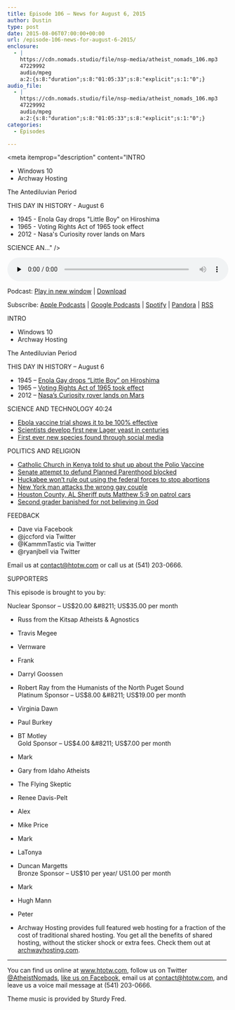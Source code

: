 ```yaml
---
title: ﻿Episode 106 – News for August 6, 2015
author: Dustin
type: post
date: 2015-08-06T07:00:00+00:00
url: /episode-106-news-for-august-6-2015/
enclosure:
  - |
    https://cdn.nomads.studio/file/nsp-media/atheist_nomads_106.mp3
    47229992
    audio/mpeg
    a:2:{s:8:"duration";s:8:"01:05:33";s:8:"explicit";s:1:"0";}
audio_file:
  - |
    https://cdn.nomads.studio/file/nsp-media/atheist_nomads_106.mp3
    47229992
    audio/mpeg
    a:2:{s:8:"duration";s:8:"01:05:33";s:8:"explicit";s:1:"0";}
categories:
  - Episodes

---
```

<div itemscope itemtype="http://schema.org/AudioObject">
  <meta itemprop="name" content="﻿Episode 106 &#8211; News for August 6, 2015" />
  
  <meta itemprop="uploadDate" content="2015-08-06T01:00:00-06:00" />
  
  <meta itemprop="encodingFormat" content="audio/mpeg" />
  
  <meta itemprop="duration" content="PT1H05M33S" />
  
  <meta itemprop="description" content="INTRO
* Windows 10
* Archway Hosting

The Antediluvian Period

THIS DAY IN HISTORY - August 6

* 1945 - Enola Gay drops &quot;Little Boy&quot; on Hiroshima
* 1965 - Voting Rights Act of 1965 took effect
* 2012 - Nasa's Curiosity rover lands on Mars

SCIENCE AN..." />
  
  <meta itemprop="contentUrl" content="https://dts.podtrac.com/redirect.mp3/cdn.nomads.studio/file/nsp-media/atheist_nomads_106.mp3" />
  
  <meta itemprop="contentSize" content="45.0" />
  </p> 
  
  <div class="powerpress_player" id="powerpress_player_8363">
    <audio class="wp-audio-shortcode" id="audio-5130-107" preload="none" style="width: 100%;" controls="controls"><source type="audio/mpeg" src="https://dts.podtrac.com/redirect.mp3/cdn.nomads.studio/file/nsp-media/atheist_nomads_106.mp3?_=107" /><a href="https://dts.podtrac.com/redirect.mp3/cdn.nomads.studio/file/nsp-media/atheist_nomads_106.mp3">https://dts.podtrac.com/redirect.mp3/cdn.nomads.studio/file/nsp-media/atheist_nomads_106.mp3</a></audio>
  </div>
</div>

<p class="powerpress_links powerpress_links_mp3">
  Podcast: <a href="https://dts.podtrac.com/redirect.mp3/cdn.nomads.studio/file/nsp-media/atheist_nomads_106.mp3" class="powerpress_link_pinw" target="_blank" title="Play in new window" onclick="return powerpress_pinw('https://htotw.com/?powerpress_pinw=5130-podcast');" rel="nofollow">Play in new window</a> | <a href="https://dts.podtrac.com/redirect.mp3/cdn.nomads.studio/file/nsp-media/atheist_nomads_106.mp3" class="powerpress_link_d" title="Download" rel="nofollow" download="atheist_nomads_106.mp3">Download</a>
</p>

<p class="powerpress_links powerpress_subscribe_links">
  Subscribe: <a href="https://podcasts.apple.com/us/podcast/humanists-take-on-the-world/id530050098?mt=2&ls=1" class="powerpress_link_subscribe powerpress_link_subscribe_itunes" target="_blank" title="Subscribe on Apple Podcasts" rel="nofollow">Apple Podcasts</a> | <a href="https://www.google.com/podcasts?feed=aHR0cDovL2F0aGVpc3Rub21hZHMubGlic3luLmNvbS9yc3M%3D" class="powerpress_link_subscribe powerpress_link_subscribe_googleplay" target="_blank" title="Subscribe on Google Podcasts" rel="nofollow">Google Podcasts</a> | <a href="https://open.spotify.com/show/3LzK2xZGike6Tc1GEMtMbr?si=LieN9SNuTpq96smuaUsH8A" class="powerpress_link_subscribe powerpress_link_subscribe_spotify" target="_blank" title="Subscribe on Spotify" rel="nofollow">Spotify</a> | <a href="https://www.pandora.com/podcast/atheist-nomads/PC:10122?corr=62071012&part=ug" class="powerpress_link_subscribe powerpress_link_subscribe_pandora" target="_blank" title="Subscribe on Pandora" rel="nofollow">Pandora</a> | <a href="https://htotw.com/feed/podcast/" class="powerpress_link_subscribe powerpress_link_subscribe_rss" target="_blank" title="Subscribe via RSS" rel="nofollow">RSS</a>
</p>

INTRO  
* Windows 10  
* Archway Hosting

The Antediluvian Period

THIS DAY IN HISTORY &#8211; August 6

* 1945 &#8211; <a href="https://en.wikipedia.org/wiki/Little_Boy" target="_blank" rel="noopener">Enola Gay drops &#8220;Little Boy&#8221; on Hiroshima</a>  
* 1965 &#8211; <a href="https://en.wikipedia.org/wiki/Voting_Rights_Act_of_1965" target="_blank" rel="noopener">Voting Rights Act of 1965 took effect</a>  
* 2012 &#8211; <a href="https://en.wikipedia.org/wiki/Curiosity_(rover)" target="_blank" rel="noopener">Nasa&#8217;s Curiosity rover lands on Mars</a>

SCIENCE AND TECHNOLOGY 40:24

* <a href="http://www.theguardian.com/world/2015/jul/31/ebola-vaccine-trial-proves-100-successful-in-guinea" target="_blank" rel="noopener">Ebola vaccine trial shows it to be 100% effective</a>  
* <a href="http://www.scientificamerican.com/article/scientists-make-the-first-new-lager-yeasts-in-centuries/" target="_blank" rel="noopener">Scientists develop first new Lager yeast in centuries</a>  
* <a href="http://www.telegraph.co.uk/news/worldnews/southamerica/brazil/11762745/New-plant-species-discovered-on-Facebook.html" target="_blank" rel="noopener">First ever new species found through social media</a>

POLITICS AND RELIGION

* <a href="http://allafrica.com/stories/201507300560.html" target="_blank" rel="noopener">Catholic Church in Kenya told to shut up about the Polio Vaccine</a>  
* <a href="http://www.huffingtonpost.com/entry/democrats-block-vote-on-planned-parenthood-defunding_55bfa708e4b06363d5a2dd89" target="_blank" rel="noopener">Senate attempt to defund Planned Parenthood blocked</a>  
* <a href="http://www.huffingtonpost.com/entry/mike-huckabee-troops-abortion_55bbc20ee4b06363d5a22323?qdea5rk9" target="_blank" rel="noopener">Huckabee won’t rule out using the federal forces to stop abortions</a>  
* <a href="http://www.nydailynews.com/new-york/nyc-crime/gay-couple-attacked-soho-bodega-cops-article-1.2313304" target="_blank" rel="noopener">New York man attacks the wrong gay couple</a>  
* <a href="http://www.dothaneagle.com/news/government/houston-county-sheriff-s-vehicles-adorned-with-new-biblical-decals/article_3c0ad742-370e-11e5-923e-7ffecd61fd91.html?mode=image&photo=0" target="_blank" rel="noopener">Houston County, AL Sheriff puts Matthew 5:9 on patrol cars</a>  
* <a href="http://www.rawstory.com/2015/08/indiana-public-school-punishes-7-year-old-with-banishment-for-not-believing-in-god-lawsuit/" target="_blank" rel="noopener">Second grader banished for not believing in God</a>

FEEDBACK

* Dave via Facebook  
* @jccford via Twitter  
* @KammmTastic via Twitter  
* @ryanjbell via Twitter

Email us at contact@htotw.com or call us at (541) 203-0666.

SUPPORTERS

This episode is brought to you by:

Nuclear Sponsor &#8211; US$20.00 &#8211; US$35.00 per month  
* Russ from the Kitsap Atheists & Agnostics  
* Travis Megee  
* Vernware  
* Frank  
* Darryl Goossen  
* Robert Ray from the Humanists of the North Puget Sound  
Platinum Sponsor &#8211; US$8.00 &#8211; US$19.00 per month  
* Virginia Dawn  
* Paul Burkey  
* BT Motley  
Gold Sponsor &#8211; US$4.00 &#8211; US$7.00 per month  
* Mark  
* Gary from Idaho Atheists  
* The Flying Skeptic  
* Renee Davis-Pelt  
* Alex  
* Mike Price  
* Mark  
* LaTonya  
* Duncan Margetts  
Bronze Sponsor &#8211; US$10 per year/ US1.00 per month  
* Mark  
* Hugh Mann  
* Peter

* Archway Hosting provides full featured web hosting for a fraction of the cost of traditional shared hosting. You get all the benefits of shared hosting, without the sticker shock or extra fees. Check them out at <a href="http://archwayhosting.com/" target="_blank" rel="noopener">archwayhosting.com</a>.

<hr width="500" />

You can find us online at <a href="https://www.htotw.com/" target="_blank" rel="noopener">www.htotw.com</a>, follow us on Twitter <a href="https://twitter.com/AtheistNomads" target="_blank" rel="noopener">@AtheistNomads</a>, <a href="https://htotw.com/facebook" target="_blank" rel="noopener">like us on Facebook</a>, email us at <contact@htotw.com>, and leave us a voice mail message at (541) 203-0666.

Theme music is provided by Sturdy Fred.